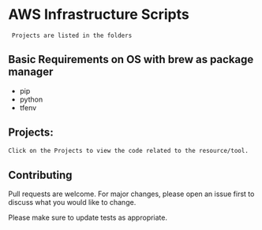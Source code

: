 # AWS Infrastructure Scripts

```  Projects are listed in the folders  ```

## Basic Requirements on OS with brew as package manager
* pip
* python
* tfenv

## Projects:
```bash
Click on the Projects to view the code related to the resource/tool.
```
## Contributing
Pull requests are welcome. For major changes, please open an issue first to discuss what you would like to change.

Please make sure to update tests as appropriate.
